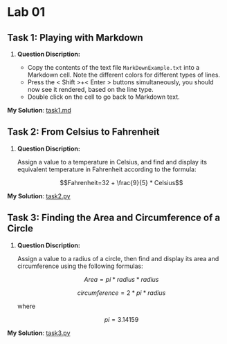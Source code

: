 # Lab 01

## Task 1: Playing with Markdown

1. **Question Discription:**

   - Copy the contents of the text file `MarkDownExample.txt` into a Markdown cell. Note the different colors for different types of lines.
   - Press the \< Shift \>\+\< Enter \> buttons simultaneously, you should now see it rendered, based on the line type.
   - Double click on the cell to go back to Markdown text.

**My Solution**: [task1.md](task1.md)

## Task 2: From Celsius to Fahrenheit

1. **Question Discription:**

    Assign a value to a temperature in Celsius, and find and display its equivalent temperature in Fahrenheit according to the formula:

    $$Fahrenheit=32 + \frac{9}{5} * Celsius$$

**My Solution**: [task2.py](task2.py)

## Task 3: Finding the Area and Circumference of a Circle

1. **Question Discription:**

    Assign a value to a radius of a circle, then find and display its area and circumference using the following formulas:

    $$Area=pi * radius * radius$$

    $$circumference=2 * pi * radius$$

    where

    $$pi = 3.14159$$

**My Solution**: [task3.py](task3.py)
